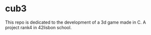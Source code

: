 # cub3
This repo is dedicated to the development of a 3d game made in C. A project rank4 in 42lisbon school.
